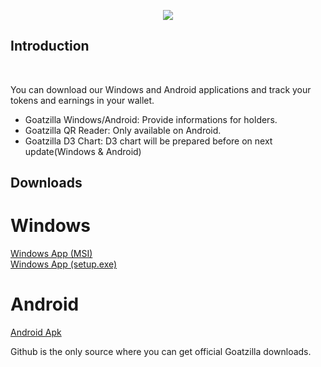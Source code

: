 <p align="center">
  <img src="https://user-images.githubusercontent.com/85905805/121959526-346ece00-cd65-11eb-8456-17440c1e4559.jpg">
</p>
<h2>Introduction</h2>
</br>
<p>You can download our Windows and Android applications and track your tokens and earnings in your wallet.</p>
<ul>
  <li>Goatzilla Windows/Android: Provide informations for holders.</li>
<li>Goatzilla QR Reader: Only available on Android.</li>
<li>Goatzilla D3 Chart: D3 chart will be prepared before on next update(Windows & Android)</li>
</ul>
<h2>Downloads</h2>
<h1>Windows</h1>
<a href="https://github.com/goatzillatoken/goatzilla/blob/main/goatzilla.msi">Windows App (MSI)</a>
</br>
<a href="https://github.com/goatzillatoken/goatzilla/blob/main/setup.exe">Windows App (setup.exe)</a>
<h1>Android</h1>
<a href="https://github.com/goatzillatoken/goatzilla/blob/main/goatzilla.apk">Android Apk</a>


Github is the only source where you can get official Goatzilla downloads.
